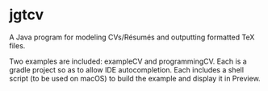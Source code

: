 # jgtcv
A Java program for modeling CVs/Résumés and outputting formatted TeX files.

Two examples are included: exampleCV and programmingCV. Each is a gradle project so as to allow IDE autocompletion. Each includes a shell script (to be used on macOS)
to build the example and display it in Preview.
